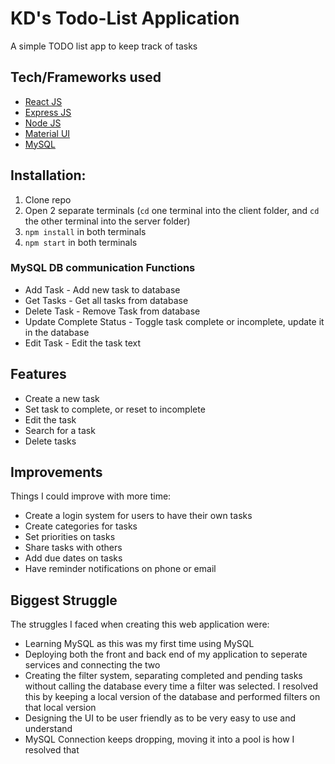 # KD's Todo-List Application

A simple TODO list app to keep track of tasks

## Tech/Frameworks used
- [React JS](https://reactjs.org/)
- [Express JS](https://expressjs.com/)
- [Node JS](https://nodejs.org/en/)
- [Material UI](https://mui.com/)
- [MySQL](https://www.mysql.com/)

## Installation:
1. Clone repo
2. Open 2 separate terminals (``cd`` one terminal into the client folder, and ``cd`` the other terminal into the server folder)
3. ``npm install`` in both terminals
5. ``npm start`` in both terminals


### MySQL DB communication Functions
- Add Task
		- Add new task to database
- Get Tasks
		- Get all tasks from database
- Delete Task
		- Remove Task from database
- Update Complete Status
		- Toggle task complete or incomplete, update it in the database
- Edit Task
		- Edit the task text


## Features
- Create a new task
- Set task to complete, or reset to incomplete
- Edit the task
- Search for a task
- Delete tasks

## Improvements
Things I could improve with more time:

 - Create a login system for users to have their own tasks
 - Create categories for tasks
 - Set priorities on tasks
 - Share tasks with others
 - Add due dates on tasks
 - Have reminder notifications on phone or email

## Biggest Struggle
The struggles I faced when creating this web application were:
- Learning MySQL as this was my first time using MySQL
- Deploying both the front and back end of my application to seperate services and connecting the two
- Creating the filter system, separating completed and pending tasks without calling the database every time a filter was selected. I resolved this by keeping a local version of the database and performed filters on that local version
-   Designing the UI to be user friendly as to be very easy to use and understand
- MySQL Connection keeps dropping, moving it into a pool is how I resolved that

